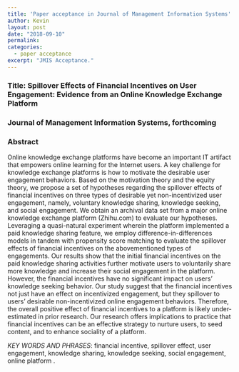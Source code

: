```yaml
---
title: 'Paper acceptance in Journal of Management Information Systems'
author: Kevin
layout: post
date: "2018-09-10"
permalink:
categories:
  - paper acceptance
excerpt: "JMIS Acceptance."
---
```



### Title: Spillover Effects of Financial Incentives on User Engagement: Evidence from an Online Knowledge Exchange Platform

### Journal of Management Information Systems, forthcoming

### Abstract

Online knowledge exchange platforms have become an important IT artifact that empowers online learning for the Internet users. A key challenge for knowledge exchange platforms is how to motivate the desirable user engagement behaviors. Based on the motivation theory and the equity theory, we propose a set of hypotheses regarding the spillover effects of financial incentives on three types of desirable yet non-incentivized user engagement, namely, voluntary knowledge sharing, knowledge seeking, and social engagement. We obtain an archival data set from a major online knowledge exchange platform (Zhihu.com) to evaluate our hypotheses. Leveraging a quasi-natural experiment wherein the platform implemented a paid knowledge sharing feature, we employ difference-in-differences models in tandem with propensity score matching to evaluate the spillover effects of financial incentives on the abovementioned types of engagements. Our results show that the initial financial incentives on the paid knowledge sharing activities further motivate users to voluntarily share more knowledge and increase their social engagement in the platform. However, the financial incentives have no significant impact on users’ knowledge seeking behavior. Our study suggest that the financial incentives not just have an effect on incentivized engagement, but they spillover to users’ desirable non-incentivized online engagement behaviors. Therefore, the overall positive effect of financial incentives to a platform is likely under-estimated in prior research. Our research offers implications to practice that financial incentives can be an effective strategy to nurture users, to seed content, and to enhance sociality of a platform.

*KEY WORDS AND PHRASES*: financial incentive, spillover effect, user engagement, knowledge sharing, knowledge seeking, social engagement, online platform .
